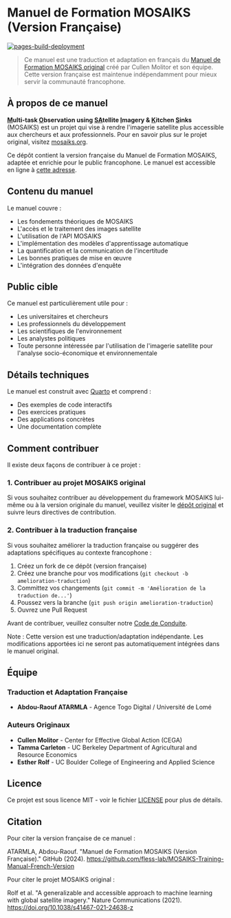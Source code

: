 # Manuel de Formation MOSAIKS (Version Française)

<!-- badges: start -->

[![pages-build-deployment](https://github.com/cullen-molitor/MOSAIKS-Training-Manual/actions/workflows/pages/pages-build-deployment/badge.svg)](https://github.com/cullen-molitor/MOSAIKS-Training-Manual/actions/workflows/pages/pages-build-deployment)

<!-- badges: end -->

> Ce manuel est une traduction et adaptation en français du [Manuel de Formation MOSAIKS original](https://github.com/cullen-molitor/MOSAIKS-Training-Manual) créé par Cullen Molitor et son équipe. Cette version française est maintenue indépendamment pour mieux servir la communauté francophone.

## À propos de ce manuel

**<ins>M</ins>ulti-task <ins>O</ins>bservation using <ins>SA</ins>tellite <ins>I</ins>magery & <ins>K</ins>itchen <ins>S</ins>inks** (MOSAIKS) est un projet qui vise à rendre l'imagerie satellite plus accessible aux chercheurs et aux professionnels. Pour en savoir plus sur le projet original, visitez [mosaiks.org](https://mosaiks.org/).

Ce dépôt contient la version française du Manuel de Formation MOSAIKS, adaptée et enrichie pour le public francophone. Le manuel est accessible en ligne à [cette adresse](https://raoufat.github.io/MOSAIKS-Training-Manual-French-Version/).

## Contenu du manuel

Le manuel couvre :

- Les fondements théoriques de MOSAIKS
- L'accès et le traitement des images satellite
- L'utilisation de l'API MOSAIKS
- L'implémentation des modèles d'apprentissage automatique
- La quantification et la communication de l'incertitude
- Les bonnes pratiques de mise en œuvre
- L'intégration des données d'enquête

## Public cible

Ce manuel est particulièrement utile pour :

- Les universitaires et chercheurs
- Les professionnels du développement
- Les scientifiques de l'environnement
- Les analystes politiques
- Toute personne intéressée par l'utilisation de l'imagerie satellite pour l'analyse socio-économique et environnementale

## Détails techniques

Le manuel est construit avec [Quarto](https://quarto.org/) et comprend :

- Des exemples de code interactifs
- Des exercices pratiques
- Des applications concrètes
- Une documentation complète

## Comment contribuer

Il existe deux façons de contribuer à ce projet :

### 1. Contribuer au projet MOSAIKS original

Si vous souhaitez contribuer au développement du framework MOSAIKS lui-même ou à la version originale du manuel, veuillez visiter le [dépôt original](https://github.com/cullen-molitor/MOSAIKS-Training-Manual) et suivre leurs directives de contribution.

### 2. Contribuer à la traduction française

Si vous souhaitez améliorer la traduction française ou suggérer des adaptations spécifiques au contexte francophone :

1. Créez un fork de ce dépôt (version française)
2. Créez une branche pour vos modifications (`git checkout -b amelioration-traduction`)
3. Committez vos changements (`git commit -m 'Amélioration de la traduction de...'`)
4. Poussez vers la branche (`git push origin amelioration-traduction`)
5. Ouvrez une Pull Request

Avant de contribuer, veuillez consulter notre [Code de Conduite](CODE_OF_CONDUCT.md).

Note : Cette version est une traduction/adaptation indépendante. Les modifications apportées ici ne seront pas automatiquement intégrées dans le manuel original.

## Équipe

### Traduction et Adaptation Française
- **Abdou-Raouf ATARMLA** - Agence Togo Digital / Université de Lomé

### Auteurs Originaux
- **Cullen Molitor** - Center for Effective Global Action (CEGA)
- **Tamma Carleton** - UC Berkeley Department of Agricultural and Resource Economics
- **Esther Rolf** - UC Boulder College of Engineering and Applied Science

## Licence

Ce projet est sous licence MIT - voir le fichier [LICENSE](LICENSE) pour plus de détails.

## Citation

Pour citer la version française de ce manuel :

ATARMLA, Abdou-Raouf. "Manuel de Formation MOSAIKS (Version Française)." GitHub (2024). https://github.com/fless-lab/MOSAIKS-Training-Manual-French-Version

Pour citer le projet MOSAIKS original :

Rolf et al. "A generalizable and accessible approach to machine learning with global satellite imagery." Nature Communications (2021). https://doi.org/10.1038/s41467-021-24638-z
